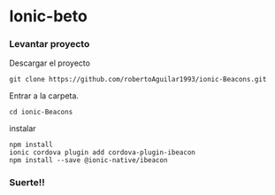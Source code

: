 # Ionic-beto

### Levantar proyecto
Descargar el proyecto
```
git clone https://github.com/robertoAguilar1993/ionic-Beacons.git
```

Entrar a la carpeta.
```
cd ionic-Beacons
```

instalar
```
npm install
ionic cordova plugin add cordova-plugin-ibeacon
npm install --save @ionic-native/ibeacon
```


### Suerte!!
